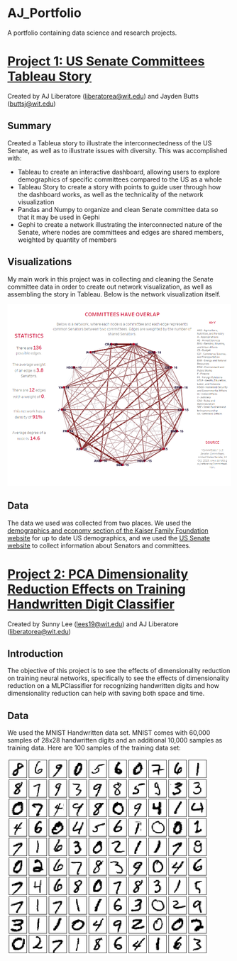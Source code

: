 # AJ_Portfolio
A portfolio containing data science and research projects.

# [Project 1: US Senate Committees Tableau Story](https://github.com/liberatorea94/US-Senate-Committees)
Created by AJ Liberatore (liberatorea@wit.edu) and Jayden Butts (buttsj@wit.edu)

## Summary
Created a Tableua story to illustrate the interconnectedness of the US Senate, as well as to illustrate issues with diversity. This was accomplished with:
* Tableau to create an interactive dashboard, allowing users to explore demographics of specific committees compared to the US as a whole
* Tableau Story to create a story with points to guide user through how the dashboard works, as well as the technicality of the network visualization
* Pandas and Numpy to organize and clean Senate committee data so that it may be used in Gephi
* Gephi to create a network illustrating the interconnected nature of the Senate, where nodes are committees and edges are shared members, weighted by quantity of members

## Visualizations
My main work in this project was in collecting and cleaning the Senate committee data in order to create out network visualization, as well as assembling the story in Tableau. Below is the network visualization itself.

![](/images/Committee_Network.png)

## Data
The data we used was collected from two places. We used the [demographics and economy section of the Kaiser Family Foundation website](https://www.kff.org/state-category/demographics-and-the-economy/) for up to date US demographics, and we used the [US Senate website](https://www.senate.gov/reference/stats_and_lists.htm) to collect information about Senators and committees.

# [Project 2: PCA Dimensionality Reduction Effects on Training Handwritten Digit Classifier](https://github.com/lees19atwit/DS-Final)
Created by Sunny Lee (lees19@wit.edu) and AJ Liberatore (liberatorea@wit.edu)

## Introduction
The objective of this project is to see the effects of dimensionality reduction on training neural networks, specifically to see the effects of dimensionality reduction on a MLPClassifier for recognizing handwritten digits and how dimensionality reduction can help with saving both space and time. 

## Data
We used the MNIST Handwritten data set. MNIST comes with 60,000 samples of 28x28 handwritten digits and an additional 10,000 samples as training data. Here are 100 samples of the training data set:

![](/images/mnist.png)
